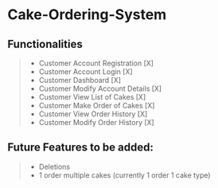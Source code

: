 # Cake-Ordering-System

## Functionalities
> - Customer Account Registration [X]
> - Customer Account Login [X]
> - Customer Dashboard [X]
> - Customer Modify Account Details [X]
> - Customer View List of Cakes [X]
> - Customer Make Order of Cakes [X]
> - Customer View Order History [X]
> - Customer Modify Order History [X]

## Future Features to be added:
> - Deletions
> - 1 order multiple cakes (currently 1 order 1 cake type)
